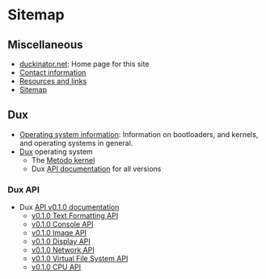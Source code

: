 # Sitemap #

## Miscellaneous ##

* [duckinator.net](/): Home page for this site
* [Contact information](/contact)
* [Resources and links](/resources)
* [Sitemap](/sitemap)

## Dux ##

* [Operating system information](/osinfo): Information on bootloaders, and kernels, and operating systems in general.
* [Dux](/dux) operating system
  * The [Metodo kernel](/dux/metodo)
  * Dux [API documentation](/dux/api/) for all versions

### Dux API ###

* Dux [API v0.1.0 documentation](/dux/api/v0.1.0)
  * [v0.1.0 Text Formatting API](/dux/api/v0.1.0/text)
  * [v0.1.0 Console API](/dux/api/v0.1.0/console)
  * [v0.1.0 Image API](/dux/api/v0.1.0/image)
  * [v0.1.0 Display API](/dux/api/v0.1.0/display)
  * [v0.1.0 Network API](/dux/api/v0.1.0/network)
  * [v0.1.0 Virtual File System API](/dux/api/v0.1.0/vfs)
  * [v0.1.0 CPU API](/dux/api/v0.1.0/CPU)

